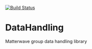 [![Build Status](https://travis-ci.org/AshleySetter/datahandling.png)](https://travis-ci.org/AshleySetter/datahandling)

# DataHandling
Matterwave group data handling library

